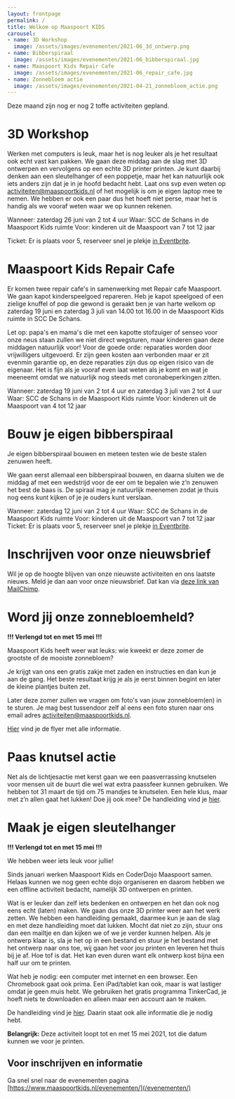 ```yaml
---
layout: frontpage
permalink: /
title: Welkom op Maaspoort KIDS
carousel:
- name: 3D Workshop
  image: /assets/images/evenementen/2021-06_3d_ontwerp.png
- name: Bibberspiraal
  image: /assets/images/evenementen/2021-06_bibberspiraal.jpg
- name: Maaspoort Kids Repair Cafe
  image: /assets/images/evenementen/2021-06_repair_cafe.jpg
- name: Zonnebloem actie
  image: /assets/images/evenementen/2021-04-21_zonnebloem_actie.png
---
```


Deze maand zijn nog er nog 2 toffe activiteiten gepland.

# 3D Workshop

Werken met computers is leuk, maar het is nog leuker als je het resultaat ook echt vast kan pakken. We gaan deze middag aan de slag met 3D ontwerpen en vervolgens op een echte 3D printer printen. Je kunt daarbij denken aan een sleutelhanger of een poppetje, maar het kan natuurlijk ook iets anders zijn dat je in je hoofd bedacht hebt. 
Laat ons svp even weten op activiteiten@maaspoortkids.nl of het mogelijk is om je eigen laptop mee te nemen. We hebben er ook een paar dus het hoeft niet perse, maar het is handig als we vooraf weten waar we op kunnen rekenen.

Wanneer: zaterdag 26 juni van 2 tot 4 uur
Waar: SCC de Schans in de Maaspoort Kids ruimte
Voor: kinderen uit de Maaspoort van 7 tot 12 jaar

Ticket: Er is plaats voor 5, reserveer snel je plekje [in Eventbrite](https://www.eventbrite.com/e/160434553067).

# Maaspoort Kids Repair Cafe

Er komen twee repair cafe's in samenwerking met Repair cafe Maaspoort. We gaan kapot kinderspeelgoed repareren. Heb je kapot speelgoed of een zielige knuffel of pop die gewond is geraakt ben je van harte welkom op zaterdag 19 juni en zaterdag 3 juli van 14.00 tot 16.00 in de Maaspoort Kids ruimte in SCC De Schans.

Let op: papa's en mama's die met een kapotte stofzuiger of senseo voor onze neus staan zullen we niet direct wegsturen, maar kinderen gaan deze middagen natuurlijk voor!
Voor de goede orde: reparaties worden door vrijwilligers uitgevoerd. Er zijn geen kosten aan verbonden maar er zit evenmin garantie op, en deze reparaties zijn dus op eigen risico van de eigenaar. Het is fijn als je vooraf even laat weten als je komt en wat je meeneemt omdat we natuurlijk nog steeds met coronabeperkingen zitten.

Wanneer: zaterdag 19 juni van 2 tot 4 uur en zaterdag 3 juli van 2 tot 4 uur
Waar: SCC de Schans in de Maaspoort Kids ruimte
Voor: kinderen uit de Maaspoort van 4 tot 12 jaar

# Bouw je eigen bibberspiraal

Je eigen bibberspiraal bouwen en meteen testen wie de beste stalen zenuwen heeft.

We gaan eerst allemaal een bibberspiraal bouwen, en daarna sluiten we de middag af met een wedstrijd voor de eer om te bepalen wie z’n zenuwen het best de baas is. De spiraal mag je natuurlijk meenemen zodat je thuis nog eens kunt kijken of je je ouders kunt verslaan.

Wanneer: zaterdag 12 juni van 2 tot 4 uur
Waar: SCC de Schans in de Maaspoort Kids ruimte
Voor: kinderen uit de Maaspoort van 7 tot 12 jaar
Ticket: Er is plaats voor 5, reserveer snel je plekje [in Eventbrite](https://www.eventbrite.com/e/tickets-bouw-je-eigen-bibberspiraal-158486301795).

# Inschrijven voor onze nieuwsbrief

Wil je op de hoogte blijven van onze nieuwste activiteiten en ons laatste nieuws. Meld je dan aan voor onze nieuwsbrief. Dat kan via [deze link van MailChimp](https://mailchi.mp/8e27115a6d78/maaspoort-kids-nieuwsbrief).


# Word jij onze zonnebloemheld?

**!!! Verlengd tot en met 15 mei !!!**

Maaspoort Kids heeft weer wat leuks: wie kweekt er deze zomer de grootste of de mooiste zonnebloem?

Je krijgt van ons een gratis zakje met zaden en instructies en dan kun je aan de gang. Het beste resultaat krijg je als je eerst
binnen begint en later de kleine plantjes buiten zet.

Later deze zomer zullen we vragen om foto's van jouw zonnebloem(en) in te sturen. Je mag best tussendoor zelf al eens een
foto sturen naar ons email adres [activiteiten@maaspoortkids.nl](mailto:activiteiten@maaspoortkids.nl?subject=zonnenbloem).

[Hier](https://www.maaspoortkids.nl/downloads/zonnebloem_actie_flyer.pdf) vind je de flyer met alle informatie.

# Paas knutsel actie

Net als de lichtjesactie met kerst gaan we een paasverrassing knutselen voor mensen uit de buurt die wel wat extra
paassfeer kunnen gebruiken. We hebben tot 31 maart de tijd om 75 mandjes te knutselen. Een hele klus, maar met z’n allen
gaat het lukken! Doe jij ook mee? De handleiding vind je [hier](https://www.maaspoortkids.nl/downloads/handleiding-paasmandjes_maken.pdf).

# Maak je eigen sleutelhanger

**!!! Verlengd tot en met 15 mei !!!**

We hebben weer iets leuk voor jullie!

Sinds januari werken Maaspoort Kids en CoderDojo Maaspoort samen. Helaas kunnen we nog geen echte dojo organiseren en
daarom hebben we een offline activiteit bedacht, namelijk 3D ontwerpen en printen.

Wat is er leuker dan zelf iets bedenken en ontwerpen en het dan ook nog eens echt (laten) maken. We gaan dus onze 3D
printer weer aan het werk zetten. We hebben een handleiding gemaakt, daarmee kun je aan de slag en met deze handleiding
moet dat lukken. Mocht dat niet zo zijn, stuur ons dan een mailtje en dan kijken we of we je verder kunnen helpen. Als
je ontwerp klaar is, sla je het op in een bestand en stuur je het bestand met het ontwerp naar ons toe, wij gaan het
voor jou printen en leveren het thuis bij je af. Hoe tof is dat. Het kan even duren want elk ontwerp kost bijna een half
uur om te printen.

Wat heb je nodig: een computer met internet en een browser. Een Chromebook gaat ook prima. Een iPad/tablet kan ook, maar
is wat lastiger omdat je geen muis hebt. We gebruiken het gratis programma TinkerCad, je hoeft niets te downloaden en
alleen maar een account aan te maken.

De handleiding vind je [hier](https://www.maaspoortkids.nl/downloads/handleiding-maak_je_eigen_sleutelhanger.pdf).
Daarin staat ook alle informatie die je nodig hebt.

**Belangrijk:** Deze activiteit loopt tot en met 15 mei 2021, tot die datum kunnen we voor je printen.

## Voor inschrijven en informatie

Ga snel snel naar de evenementen pagina [https://www.maaspoortkids.nl/evenementen/](/evenementen/)
